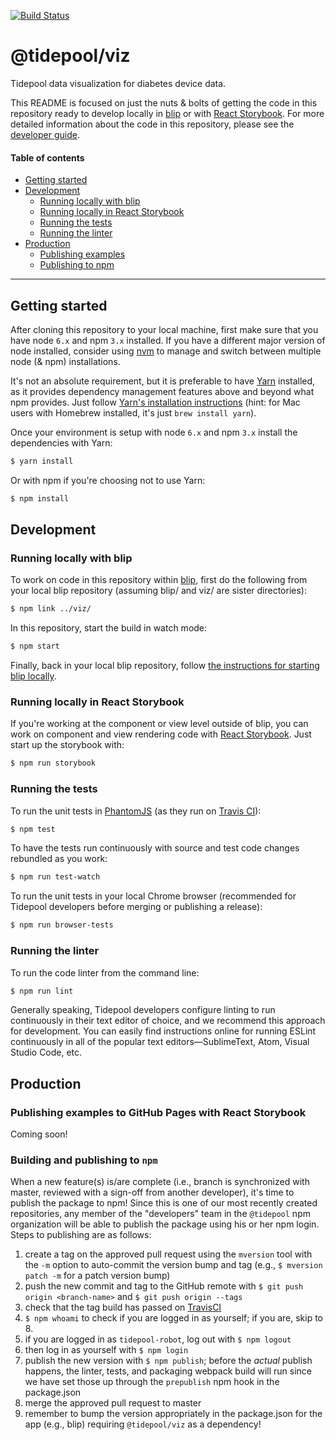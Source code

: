 [![Build Status](https://img.shields.io/travis/tidepool-org/viz/master.svg)](https://travis-ci.org/tidepool-org/viz)

# @tidepool/viz

Tidepool data visualization for diabetes device data.

This README is focused on just the nuts & bolts of getting the code in this repository ready to develop locally in [blip](https://github.com/tidepool-org/blip 'GitHub: blip') or with [React Storybook](https://getstorybook.io/ 'React Storybook'). For more detailed information about the code in this repository, please see the [developer guide](./docs/StartHere.md).

#### Table of contents

- [Getting started](#getting-started)
- [Development](#development)
    - [Running locally with blip](#running-locally-with-blip)
    - [Running locally in React Storybook](#running-locally-in-react-storybook)
    - [Running the tests](#running-the-tests)
    - [Running the linter](#running-the-linter)
- [Production](#production)
    - [Publishing examples](#publishing-examples-to-github-pages-with-react-storybook)
    - [Publishing to npm](#building-and-publishing-to-npm)

* * * * *

## Getting started

After cloning this repository to your local machine, first make sure that you have node `6.x` and npm `3.x` installed. If you have a different major version of node installed, consider using [nvm](https://github.com/creationix/nvm 'GitHub: Node Version Manager') to manage and switch between multiple node (& npm) installations.

It's not an absolute requirement, but it is preferable to have [Yarn](https://yarnpkg.com 'Yarn') installed, as it provides dependency management features above and beyond what npm provides. Just follow [Yarn's installation instructions](https://yarnpkg.com/en/docs/install 'Yarn installation instructions') (hint: for Mac users with Homebrew installed, it's just `brew install yarn`).

Once your environment is setup with node `6.x` and npm `3.x` install the dependencies with Yarn:

```bash
$ yarn install
```

Or with npm if you're choosing not to use Yarn:

```bash
$ npm install
```

## Development

### Running locally with blip

To work on code in this repository within [blip](https://github.com/tidepool-org/blip 'Tidepool on GitHub: blip'), first do the following from your local blip repository (assuming blip/ and viz/ are sister directories):

```bash
$ npm link ../viz/
```

In this repository, start the build in watch mode:

```bash
$ npm start
```

Finally, back in your local blip repository, follow [the instructions for starting blip locally](http://developer.tidepool.io/blip/#running-locally 'Blip README: running locally').

### Running locally in React Storybook

If you're working at the component or view level outside of blip, you can work on component and view rendering code with [React Storybook](https://github.com/kadirahq/react-storybook 'GitHub: react-storybook'). Just start up the storybook with:

```bash
$ npm run storybook
```

### Running the tests

To run the unit tests in [PhantomJS](http://phantomjs.org/ 'PhantomJS') (as they run on [Travis CI](https://travis-ci.org/ 'Travis CI')):

```bash
$ npm test
```

To have the tests run continuously with source and test code changes rebundled as you work:

```bash
$ npm run test-watch
```

To run the unit tests in your local Chrome browser (recommended for Tidepool developers before merging or publishing a release):

```bash
$ npm run browser-tests
```

### Running the linter

To run the code linter from the command line:

```bash
$ npm run lint
```

Generally speaking, Tidepool developers configure linting to run continuously in their text editor of choice, and we recommend this approach for development. You can easily find instructions online for running ESLint continuously in all of the popular text editors—SublimeText, Atom, Visual Studio Code, etc.

## Production

### Publishing examples to GitHub Pages with React Storybook

Coming soon!

### Building and publishing to `npm`

When a new feature(s) is/are complete (i.e., branch is synchronized with master, reviewed with a sign-off from another developer), it's time to publish the package to npm! Since this is one of our most recently created repositories, any member of the "developers" team in the `@tidepool` npm organization will be able to publish the package using his or her npm login. Steps to publishing are as follows:

1. create a tag on the approved pull request using the `mversion` tool with the `-m` option to auto-commit the version bump and tag (e.g., `$ mversion patch -m` for a patch version bump)
1. push the new commit and tag to the GitHub remote with `$ git push origin <branch-name>` and `$ git push origin --tags`
1. check that the tag build has passed on [TravisCI](https://travis-ci.org/tidepool-org/viz)
1. `$ npm whoami` to check if you are logged in as yourself; if you are, skip to 8.
1. if you are logged in as `tidepool-robot`, log out with `$ npm logout`
1. then log in as yourself with `$ npm login`
1. publish the new version with `$ npm publish`; before the *actual* publish happens, the linter, tests, and packaging webpack build will run since we have set those up through the `prepublish` npm hook in the package.json
1. merge the approved pull request to master
1. remember to bump the version appropriately in the package.json for the app (e.g., blip) requiring `@tidepool/viz` as a dependency!
